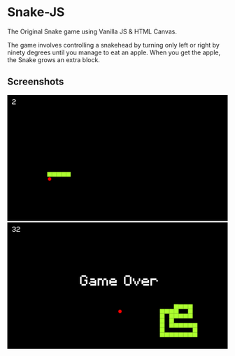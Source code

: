 # Snake-JS
The Original Snake game using Vanilla JS &amp; HTML Canvas.<br>


The game involves controlling a snakehead by turning only left or right by ninety degrees until you manage to eat an apple. When you get the apple, the Snake grows an extra block.
## Screenshots
<img src = 'screenshots/game.png'>
<img src = 'screenshots/game-over.png'>
